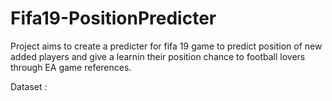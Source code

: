 # Fifa19-PositionPredicter

Project aims to create a predicter for fifa 19 game to predict position of new added players and give a learnin their position chance to football lovers through EA game references. 

Dataset : <a href="https://www.kaggle.com/karangadiya/fifa19"></a>
